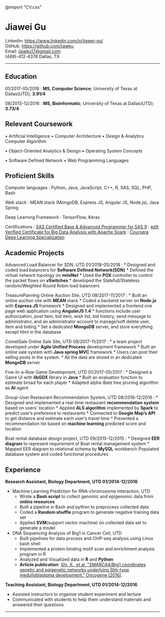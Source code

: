 @import "CV.css"

Jiawei Gu
============
Linkedin:   https://www.linkedin.com/in/jiawei-gu/ <br/>
GitHub:    https://github.com/jiawku <br/>
Email:     jiawku17@gmail.com <br/>
(469)-412-­4376
Dallas, TX
---   ---

Education
---------

01/2017-05/2018
: **MS, Computer Science**; University of Texas at Dallas(UTD); **3.91/4**

08/2013-12/2016
: **MS, Bioinformatic**; University of Texas at Dallas(UTD); **3.73/4**


Relevant Coursework
----------------
• Artificial Intelligence
• Computer Architecture
• Design & Analytics Computer Algorithm

• Object-Oriented Analytics & Design
• Operating System Concepts

• Software Defined Network
• Web Programming Languages

Proficient Skills
--------

Computer languages
:   Python, Java, JavaScript, C++, R, SAS, SQL, PHP, Bash

Web stack
:   MEAN stack (MongoDB, Express JS, Angular JS, Node.js), Java Spring

Deep Learning Framework
:   TensorFlow, Keras

Certifications
:   [SAS Certified Base & Advanced Programmer for SAS 9](https://www.youracclaim.com/badges/29649285-43db-4ca4-89c6-5e325a059829/public_url)
:   [edX Verified Certificate for Big Data Analysis with Apache Spark](https://courses.edx.org/certificates/user/10309856/course/course-v1:BerkeleyX+CS110x+2T2016)
:   [Coursera Deep Learning Specialization](https://www.coursera.org/account/accomplishments/specialization/5VL96NJ4AGXJ)

Academic Projects
----------
Advanced Load Balancer for SDN, UTD 01/2018-05/2018
:   * Designed and coded load balancers for **Software Defined Network(SDN)**
    * Defined the virtual network topology on **miniNet**
    *	Used the **POX** controller to control the packet flows on **vSwitches**
    * developed the Statefull/Stateless random/Weighted Round Robin load balancers

TreasurePanning Online Auction Site, UTD 	08/2017-11/2017
:   * Built an online auction site with **MEAN** stack
    *	Coded a backend server on **Node.js** with **Express JS** framework
    *	Designed and implemented a frontend one page web application using **AngularJS 1.4**
    * functions include user authorization, post item, bid item, wish list, bid history, send message to administrator, and an administrator account to manage/soft delete user, item and biding
    *	Set a dedicated **MongoDB** server, and store everything except html in the database

CometSale Online Sale Site, UTD 	08/2017-11/2017
:   *	a team project developed under **Agile Unified Process** development framework
    *	Built an online sale system with **Java spring MVC** framework
    *	Users can post their selling posts in the system.
    * All the data are stored in an dedicated **MongoDB** server

Five-In-a-Row Game Development, UTD	01/2017-05/2017
:   *	Designed a Game UI with **libGDX** library in **Java**
    *	Built an evaluation function to estimate broad for each player
    *	Adapted alpha-Bate tree pruning algorithm as **AI** agent

Group-User Restaurant Recommendation System, UTD		08/2016-12/2016
:   *	Designed and implemented a real-time restaurant **recommendation system** based on users’ location
    *	Applied **ALS algorithm** implemented by **Spark** to predict user’s preference to restaurants
    *	Connected to **Google Map’s API** to get distance and estimate each user’s travel time
    *	Presented a recommendation list based on **machine learning** predicted score and location

Boat rental database design project, UTD	09/2015-12/2015
:   *	Designed **EER diagram** to represent requirement of Boat rental management system
    *	Mapped EER diagram to relational schema by **MySQL** workbench Populated database system and coded functional procedures

Experience
----------
**Research Assistant, Biology Department, UTD 	01/2014-12/2016**
 * Machine Learning Prediction for RNA-chromosome interaction, UTD
    * Wrote a **Bash script** to collect genomic and epigenomic data from **online resources**
    *	Built a pipeline in Bash and python to preprocess collected data
    *	Coded a **Random shuffle** program to generate negative training data set
    *	Applied **SVM**(support vector machine) on collected data set to generate a model
* DNA Sequencing Analysis of Brg1 in Cancer Cell, UTD
    *	Built pipelines for data process and ChIP-seq analysis using Linux bash shell
    *	Implemented a protein binding motif scan and enrichment analysis program in R
    *	Analyzed and Visualized data in **R** and **Python**
    * **Article publication**: [Shi, X., et al. "SMARCA4/Brg1 coordinates genetic and epigenetic networks underlying Shh-type medulloblastoma development." Oncogene (2016)](https://www.nature.com/articles/onc2016108).

**Teaching Assistant, Biology Department, UTD 	01/2014-12/2016**
  *	Assisted instructors to organize student experiment and lecture
  *	Communicated with students to help them understand materials and answered their questions



-------------------    -------------------
